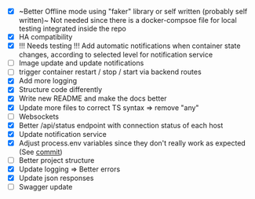 - [x] ~Better Offline mode using "faker" library or self written (probably self written)~ Not needed since there is a docker-compsoe file for local testing integrated inside the repo
- [x] HA compatibility
- [x] !!! Needs testing !!! Add automatic notifications when container state changes, according to selected level for notification service
- [ ] Image update and update notifications
- [ ] trigger container restart / stop / start via backend routes
- [x] Add more logging
- [x] Structure code differently
- [x] Write new README and make the docs better
- [x] Update more files to correct TS syntax => remove "any"
- [ ] Websockets
- [x] Better /api/status endpoint with connection status of each host
- [x] Update notification service
- [x] Adjust process.env variables since they don't really work as expected (See [commit](https://github.com/Its4Nik/dockstatapi/pull/21/commits/a03b58c7a17e269f46216df5492e18d008774961))
- [ ] Better project structure
- [x] Update logging => Better errors
- [x] Update json responses
- [ ] Swagger update
